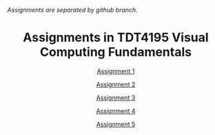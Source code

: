 *Assignments are separated by github branch.*<br>

<h1 align="center"><a id="tsd"></a>Assignments in TDT4195 Visual Computing Fundamentals</h1>

<div align="center">
  
[Assignment 1](https://github.com/Jesperoka/tdt4195/tree/assignment_1)

[Assignment 2](https://github.com/Jesperoka/tdt4195/tree/assignment_2)

[Assignment 3](https://github.com/Jesperoka/tdt4195/tree/assignment_3)

[Assignment 4](https://github.com/Jesperoka/tdt4195/tree/assignment_4)

[Assignment 5](https://github.com/Jesperoka/tdt4195/tree/assignment_5)
</div>
